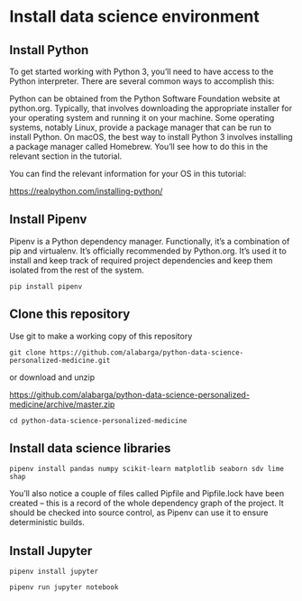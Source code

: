 # Install data science environment

## Install Python

To get started working with Python 3, you’ll need to have access to the Python interpreter. There are several common ways to accomplish this:

Python can be obtained from the Python Software Foundation website at python.org. Typically, that involves downloading the appropriate installer for your operating system and running it on your machine.
Some operating systems, notably Linux, provide a package manager that can be run to install Python.
On macOS, the best way to install Python 3 involves installing a package manager called Homebrew. You’ll see how to do this in the relevant section in the tutorial.
    
You can find the relevant information for your OS in this tutorial:

https://realpython.com/installing-python/

## Install Pipenv

Pipenv is a Python dependency manager. Functionally, it’s a combination of pip and virtualenv. It’s officially recommended by Python.org. It’s used it to install and keep track of required project dependencies and keep them isolated from the rest of the system.

    pip install pipenv


## Clone this repository

Use git to make a working copy of this repository


    git clone https://github.com/alabarga/python-data-science-personalized-medicine.git

or download and unzip

https://github.com/alabarga/python-data-science-personalized-medicine/archive/master.zip


    cd python-data-science-personalized-medicine

## Install data science libraries

    pipenv install pandas numpy scikit-learn matplotlib seaborn sdv lime shap
    

You’ll also notice a couple of files called Pipfile and Pipfile.lock have been created – this is a record of the whole dependency graph of the project. It should be checked into source control, as Pipenv can use it to ensure deterministic builds.

## Install Jupyter

    pipenv install jupyter
    
    pipenv run jupyter notebook






